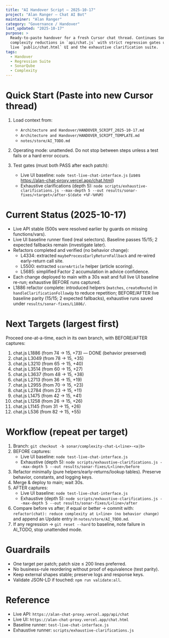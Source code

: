 ```yaml
---
title: "AI Handover Script — 2025-10-17"
project: "Alan Ranger – Chat AI Bot"
maintainer: "Alan Ranger"
category: "Governance / Handover"
last_updated: "2025-10-17"
purpose: >
  Ready-to-paste handover for a fresh Cursor chat thread. Continues Sonar-driven
  complexity reductions in `api/chat.js` with strict regression gates using the
  live `public/chat.html` UI and the exhaustive clarification suite.
tags:
  - Handover
  - Regression Suite
  - SonarQube
  - Complexity
---
```


# Quick Start (Paste into new Cursor thread)

1) Load context from:
   - `Architecture and Handover/HANDOVER_SCRIPT_2025-10-17.md`
   - `Architecture and Handover/HANDOVER_SCRIPT_TEMPLATE.md`
   - `notes/store/AI_TODO.md`

2) Operating mode: unattended. Do not stop between steps unless a test fails or a hard error occurs.

3) Test gates (must both PASS after each patch):
   - Live UI baseline: `node test-live-chat-interface.js` (uses https://alan-chat-proxy.vercel.app/chat.html)
   - Exhaustive clarifications (depth 5):
     `node scripts/exhaustive-clarifications.js --max-depth 5 --out results/sonar-fixes/<target>/after-$(date +%F-%H%M)`

# Current Status (2025-10-17)

- Live API stable (500s were resolved earlier by guards on missing functions/vars).
- Live UI baseline runner fixed (real selectors). Baseline passes 15/15; 2 expected fallbacks remain (investigate later).
- Refactors completed and verified (no behavior change):
  - L4334: extracted `maybeProcessEarlyReturnFallback` and re-wired early-return call site.
  - L5500: extracted `scoreArticle` helper (article scoring).
  - L5685: simplified Factor 2 accumulation in advice confidence.
- Each change deployed to main with a 30s wait and full live UI baseline re-run; exhaustive BEFORE runs captured.
- L1886 refactor complete: introduced helpers (`matches`, `createRoute`) in `handleClarificationFollowUp` to reduce repetition; BEFORE/AFTER live baseline parity (15/15; 2 expected fallbacks), exhaustive runs saved under `results/sonar-fixes/L1886/`.

# Next Targets (largest first)

Proceed one-at-a-time, each in its own branch, with BEFORE/AFTER captures:

1) chat.js L1886  (from 74 → 15, +73) — DONE (behavior preserved)
2) chat.js L3049  (from 78 → 15, +35)
3) chat.js L3210  (from 65 → 15, +40)
4) chat.js L3514  (from 60 → 15, +27)
5) chat.js L3637  (from 48 → 15, +38)
6) chat.js L2713  (from 36 → 15, +19)
7) chat.js L2955  (from 70 → 15, +23)
8) chat.js L2784  (from 23 → 15, +11)
9) chat.js L1475  (from 42 → 15, +41)
10) chat.js L1258 (from 26 → 15, +26)
11) chat.js L1145 (from 31 → 15, +26)
12) chat.js L536  (from 82 → 15, +55)

# Workflow (repeat per target)

1) Branch: `git checkout -b sonar/complexity-chat-L<line>-<a|b>`
2) BEFORE captures:
   - Live UI baseline: `node test-live-chat-interface.js`
   - Exhaustive (depth 5): `node scripts/exhaustive-clarifications.js --max-depth 5 --out results/sonar-fixes/L<line>/before`
3) Refactor minimally (pure helpers/early-returns/lookup tables). Preserve behavior, constants, and logging keys.
4) Merge & deploy to main; wait 30s.
5) AFTER captures:
   - Live UI baseline: `node test-live-chat-interface.js`
   - Exhaustive (depth 5): `node scripts/exhaustive-clarifications.js --max-depth 5 --out results/sonar-fixes/L<line>/after`
6) Compare before vs after; if equal or better → commit with:
   `refactor(chat): reduce complexity at L<line> (no behavior change)`
   and append an Update entry in `notes/store/AI_TODO.md`.
7) If any regression → `git reset --hard` to baseline, note failure in AI_TODO, stop unattended mode.

# Guardrails

- One target per patch; patch size ≤ 200 lines preferred.
- No business-rule reordering without proof of equivalence (test parity).
- Keep external shapes stable; preserve logs and response keys.
- Validate JSON-LD if touched: `npm run validate:all`.

# Reference

- Live API: `https://alan-chat-proxy.vercel.app/api/chat`
- Live UI:  `https://alan-chat-proxy.vercel.app/chat.html`
- Baseline runner: `test-live-chat-interface.js`
- Exhaustive runner: `scripts/exhaustive-clarifications.js`
